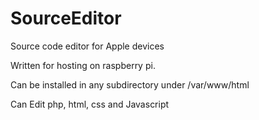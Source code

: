 # SourceEditor
Source code editor for Apple devices

Written for hosting on raspberry pi.

Can be installed in any subdirectory
under /var/www/html 

Can Edit php, html, css and Javascript 
